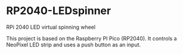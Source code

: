 # RP2040-LEDspinner
RPi 2040 LED virtual spinning wheel

This project is based on the Raspberry PI Pico (RP2040). It controls a NeoPixel LED strip and uses a push button as an input. 
